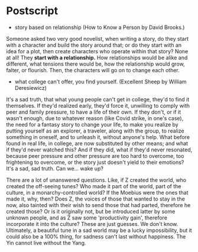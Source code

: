 # Postscript

- story based on relationship (How to Know a Person by David Brooks.)

Someone asked two very good novelist, when writing a story, do they start with a character and build the story around that; or do they start with an idea for a plot, then create characters who operate within that story? None at all! They **start with a relationship.** How relationships would be alike and different, what tensions there would be, how the relationship would grow, falter, or flourish. Then, the characters will go on to change each other. 

- what college can't offer, you find yourself. (Excellent Sheep by William Deresiewicz)

It's a sad truth, that what young people can't get in college, they'd to find it themselves. If they'd realized early, they'd force it, unwilling to comply with peer and family pressure, to have a life of their own. If they don't, or if it wasn't enough, due to whatever reason (like Covid strike, in one's case), the need for a fantasy story to change your life, to make you realize by putting yourself as an explorer, a traveler, along with the group, to realize something in oneself, and to unleash it, without anyone's help. What before found in real life, in college, are now substituted by other means; and what if they'd never watched this? And if they did, what if they'd never resonated, because peer pressure and other pressure are too hard to overcome, too frightening to overcome, or the story just doesn't yield to their emotions? It's a sad, sad truth. Can we... wake up? 

There are a lot of unanswered questions. Like, if Z created the world, who created the off-seeing tunes? Who made it part of the world, part of the culture, in a monarchy-controlled world? If the Moebius were the ones that made it, why, then? Does Z, the voices of those that wanted to stay in the now, also tainted with their wish to send those that had parted, therefore he created those? Or is it originally not, but be introduced latter by some unknown people, and as Z saw some 'productivity gain', therefore incorporate it into the culture? These are just guesses. We don't know. Ultimately, a beautiful tune in a sad world may be a lucky impossibility, but it could also be a 100% thing, for sadness can't last without happiness. The Yin cannot live without the Yang. 